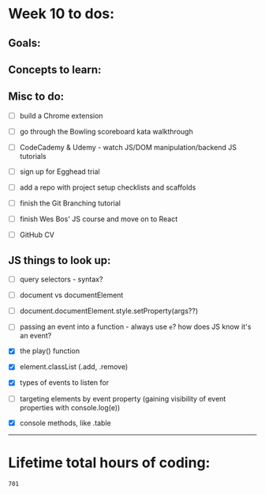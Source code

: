 # Week 10 to dos:


## Goals:


## Concepts to learn:


## Misc to do:

- [ ] build a Chrome extension 
- [ ] go through the Bowling scoreboard kata walkthrough 
- [ ] CodeCademy & Udemy - watch JS/DOM manipulation/backend JS tutorials
- [ ] sign up for Egghead trial
- [ ] add a repo with project setup checklists and scaffolds
- [ ] finish the Git Branching tutorial
- [ ] finish Wes Bos' JS course and move on to React
- [ ] GitHub CV


## JS things to look up:

- [ ] query selectors - syntax?
- [ ] document vs documentElement
- [ ] document.documentElement.style.setProperty(args??)
- [ ] passing an event into a function - always use `e`? how does JS know it's an event?
- [x] the play() function
- [x] element.classList (.add, .remove)
- [x] types of events to listen for
- [ ] targeting elements by event property (gaining visibility of event properties with console.log(e))
- [x] console methods, like .table




---

# Lifetime total hours of coding:

```
701
```
